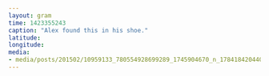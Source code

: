 ```yaml
---
layout: gram
time: 1423355243
caption: "Alex found this in his shoe."
latitude: 
longitude: 
media:
- media/posts/201502/10959133_780554928699289_1745904670_n_17841842044000351.jpg
---
```

